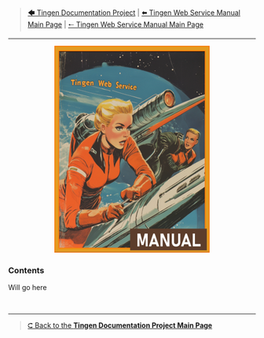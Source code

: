 <!-- u250812 -->

>  [🡄 Tingen Documentation Project](../../README.md) | [🠬 Tingen Web Service Manual Main Page](../README.md) | [🠐 Tingen Web Service Manual Main Page](../README.md)

***

<div align="center">

  ![logo](/.github/img/logo/man/TngnDocProj-TngnWsvcMan-316x420.png)

</div>

### Contents

Will go here


<br>

***

> [⮈ Back to the **Tingen Documentation Project Main Page**](../../README.md)

